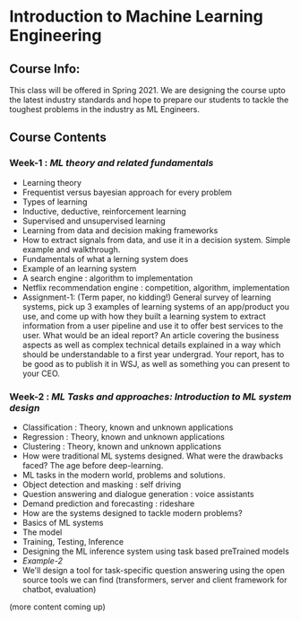 # Introduction to Machine Learning Engineering

## Course Info:
This class will be offered in Spring 2021. We are designing the course upto the latest industry standards and hope to prepare our students to tackle the toughest problems in the industry as ML Engineers.

## Course Contents

### Week-1 : *ML theory and related fundamentals*
 - Learning theory
  - Frequentist versus bayesian approach for every problem
 - Types of learning
 - Inductive, deductive, reinforcement learning
 - Supervised and unsupervised learning
 - Learning from data and decision making frameworks
 - How to extract signals from data, and use it in a decision system. Simple example and walkthrough. 
 - Fundamentals of what a lerning system does
 - Example of an learning system
  - A search engine : algorithm to implementation
  - Netflix recommendation engine : competition, algorithm, implementation
 - Assignment-1: (Term paper, no kidding!) General survey of learning systems, pick up 3 examples of learning systems of an app/product you use, and come up with how they built a learning system to extract information from a user pipeline and use it to offer best services to the user. What would be an ideal report? An article covering the business aspects as well as complex technical details explained in a way which should be understandable to a first year undergrad. Your report, has to be good as to publish it in WSJ, as well as something you can present to your CEO.

### Week-2 : *ML Tasks and approaches: Introduction to ML system design*
 - Classification : Theory, known and unknown applications
 - Regression : Theory, known and unknown applications
 - Clustering : Theory, known and unknown applications
 - How were traditional ML systems designed. What were the drawbacks faced? The age before deep-learning.
 - ML tasks in the modern world, problems and solutions.
 - Object detection and masking : self driving
 - Question answering and dialogue generation : voice assistants
 - Demand prediction and forecasting : rideshare
 - How are the systems designed to tackle modern problems?
 - Basics of ML systems
 - The model
  - Training, Testing, Inference
 - Designing the ML inference system using task based preTrained models
 - *Example-2*
  - We'll design a tool for task-specific question answering using the open source tools we can find (transformers, server and client framework for chatbot, evaluation)


(more content coming up) 
